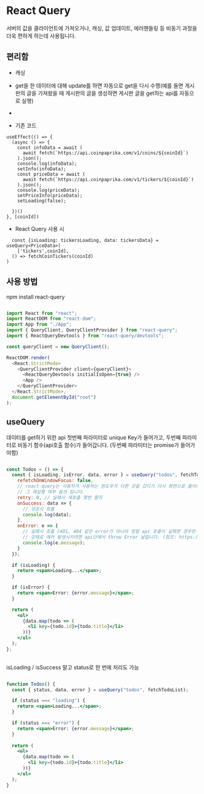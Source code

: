 # React Query
  서버의 값을 클라이언트에 가져오거나, 캐싱, 값 업데이트, 에러핸들링 등 비동기 과정을 더욱 편하게 하는데 사용됩니다.


## 편리함
  - 캐싱 
  - get을 한 데이터에 대해 update를 하면 자동으로 get을 다시 수행(예를 들면 게시판의 글을 가져왔을 때 게시판의 글을 생성하면 게시판 글을 get하는 api를 자동으로 실행)
  - 

- 기존 코드
```tsx
useEffect(() => {
  (async () => {
    const infoData = await (
      await fetch(`https://api.coinpaprika.com/v1/coins/${coinId}`)
    ).json();
    console.log(infoData);
    setInfo(infoData);
    const priceData = await (
      await fetch(`https://api.coinpaprika.com/v1/tickers/${coinId}`)
    ).json();
    console.log(priceData);
    setPriceInfo(priceData);
    setLoading(false);

  })()
}, [coinId])
 ```



- React Query 사용 시
```tsx
  const {isLoading: tickersLoading, data: tickersData} = useQuery<PriceData>(
    ['tickers',coinId], 
  () => fetchCoinTickers(coinId)
)

```




## 사용 방법
npm install react-query

```src/index.js

import React from "react";
import ReactDOM from "react-dom";
import App from "./App";
import { QueryClient, QueryClientProvider } from "react-query";
import { ReactQueryDevtools } from "react-query/devtools";

const queryClient = new QueryClient();

ReactDOM.render(
  <React.StrictMode>
    <QueryClientProvider client={queryClient}>
      <ReactQueryDevtools initialIsOpen={true} />
      <App />
    </QueryClientProvider>
  </React.StrictMode>,
  document.getElementById("root")
);

 ```


## useQuery
  데이터를 get하기 위한 api
  첫번째 파라미터로 unique Key가 들어가고, 두번째 파라미터로 비동기 함수(api호출 함수)가 들어갑니다. 
  (두번째 파라미터는 promise가 들어가야함)
  


```jsx

const Todos = () => {
  const { isLoading, isError, data, error } = useQuery("todos", fetchTodoList, {
    refetchOnWindowFocus: false, 
    // react-query는 사용자가 사용하는 윈도우가 다른 곳을 갔다가 다시 화면으로 돌아오면 이 함수를 재실행합니다. 
    // 그 재실행 여부 옵션 입니다.
    retry: 0, // 실패시 재호출 몇번 할지
    onSuccess: data => {
      // 성공시 호출
      console.log(data);
    },
    onError: e => {
      // 실패시 호출 (401, 404 같은 error가 아니라 정말 api 호출이 실패한 경우만 호출됩니다.)
      // 강제로 에러 발생시키려면 api단에서 throw Error 날립니다. (참조: https://react-query.tanstack.com/guides/query-functions#usage-with-fetch-and-other-clients-that-do-not-throw-by-default)
      console.log(e.message);
    }
  });

  if (isLoading) {
    return <span>Loading...</span>;
  }

  if (isError) {
    return <span>Error: {error.message}</span>;
  }

  return (
    <ul>
      {data.map(todo => (
        <li key={todo.id}>{todo.title}</li>
      ))}
    </ul>
  );
};
 
```

isLoading / isSuccess 말고 status로 한 번에 처리도 가능

```jsx

function Todos() {
  const { status, data, error } = useQuery("todos", fetchTodoList);

  if (status === "loading") {
    return <span>Loading...</span>;
  }

  if (status === "error") {
    return <span>Error: {error.message}</span>;
  }
  
  return (
    <ul>
      {data.map(todo => (
        <li key={todo.id}>{todo.title}</li>
      ))}
    </ul>
  );
}

```
